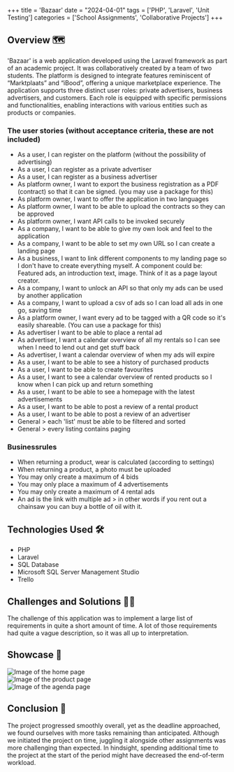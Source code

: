 +++
title = 'Bazaar'
date = "2024-04-01"
tags = ['PHP', 'Laravel', 'Unit Testing']
categories = ['School Assignments', 'Collaborative Projects']
+++

## Overview 🗺️
'Bazaar' is a web application developed using the Laravel framework as part of an academic project. It was collaboratively created by a team of two students. The platform is designed to integrate features reminiscent of “Marktplaats” and “iBood”, offering a unique marketplace experience. The application supports three distinct user roles: private advertisers, business advertisers, and customers. Each role is equipped with specific permissions and functionalities, enabling interactions with various entities such as products or companies.

### The user stories (without acceptance criteria, these are not included)
- As a user, I can register on the platform (without the possibility of advertising)
- As a user, I can register as a private advertiser
- As a user, I can register as a business advertiser
- As platform owner, I want to export the business registration as a PDF (contract) so that it can be signed. (you may use a package for this)
- As platform owner, I want to offer the application in two languages
- As platform owner, I want to be able to upload the contracts so they can be approved
- As platform owner, I want API calls to be invoked securely
- As a company, I want to be able to give my own look and feel to the application
- As a company, I want to be able to set my own URL so I can create a landing page
- As a business, I want to link different components to my landing page so I don't have to create everything myself. A component could be: Featured ads, an introduction text, image. Think of it as a page layout creator.
- As a company, I want to unlock an API so that only my ads can be used by another application
- As a company, I want to upload a csv of ads so I can load all ads in one go, saving time
- As a platform owner, I want every ad to be tagged with a QR code so it's easily shareable. (You can use a package for this)
- As advertiser I want to be able to place a rental ad
- As advertiser, I want a calendar overview of all my rentals so I can see when I need to lend out and get stuff back
- As advertiser, I want a calendar overview of when my ads will expire
- As a user, I want to be able to see a history of purchased products
- As a user, I want to be able to create favourites
- As a user, I want to see a calendar overview of rented products so I know when I can pick up and return something
- As a user, I want to be able to see a homepage with the latest advertisements
- As a user, I want to be able to post a review of a rental product
- As a user, I want to be able to post a review of an advertiser
- General > each 'list' must be able to be filtered and sorted
- General > every listing contains paging
### Businessrules
- When returning a product, wear is calculated (according to settings)
- When returning a product, a photo must be uploaded
- You may only create a maximum of 4 bids
- You may only place a maximum of 4 advertisements
- You may only create a maximum of 4 rental ads
- An ad is the link with multiple ad > in other words if you rent out a chainsaw you can buy a bottle of oil with it.

## Technologies Used 🛠️
- PHP
- Laravel
- SQL Database
- Microsoft SQL Server Management Studio
- Trello

## Challenges and Solutions 🧗🏻
The challenge of this application was to implement a large list of requirements in quite a short amount of time. A lot of those requirements had quite a vague description, so it was all up to interpretation.

## Showcase 📸
![Image of the home page](/images/portfolio/bazaar_home.jpg)  
![Image of the product page](/images/portfolio/bazaar_product.jpg)  
![Image of the agenda page](/images/portfolio/bazaar_agenda.jpg)

## Conclusion 🏁
The project progressed smoothly overall, yet as the deadline approached, we found ourselves with more tasks remaining than anticipated. Although we initiated the project on time, juggling it alongside other assignments was more challenging than expected. In hindsight, spending additional time to the project at the start of the period might have decreased the end-of-term workload.